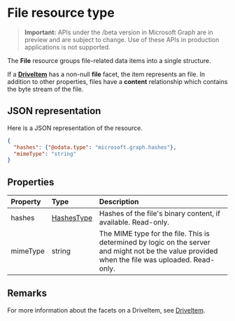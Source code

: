 # File resource type

> **Important:** APIs under the /beta version in Microsoft Graph are in preview and are subject to change. Use of these APIs in production applications is not supported.

The **File** resource groups file-related data items into a single structure.

If a [**DriveItem**](driveitem.md) has a non-null **file** facet, the item represents an file.
In addition to other properties, files have a **content** relationship which contains the byte stream of the file.

## JSON representation

Here is a JSON representation of the resource.

<!-- {
  "blockType": "resource",
  "optionalProperties": [ ],
  "@odata.type": "microsoft.graph.file"
}-->

```json
{
  "hashes": {"@odata.type": "microsoft.graph.hashes"},
  "mimeType": "string"
}
```

## Properties

| Property | Type                    | Description                                                                                                                                      |
|:---------|:------------------------|:-------------------------------------------------------------------------------------------------------------------------------------------------|
| hashes   | [HashesType](hashes.md) | Hashes of the file's binary content, if available. Read-only.                                                                                    |
| mimeType | string                  | The MIME type for the file. This is determined by logic on the server and might not be the value provided when the file was uploaded. Read-only. |

## Remarks 

For more information about the facets on a DriveItem, see [DriveItem](driveitem.md).



<!-- uuid: 8fcb5dbc-d5aa-4681-8e31-b001d5168d79
2015-10-25 14:57:30 UTC -->
<!-- {
  "type": "#page.annotation",
  "description": "file resource",
  "keywords": "",
  "section": "documentation",
  "tocPath": ""
}-->

